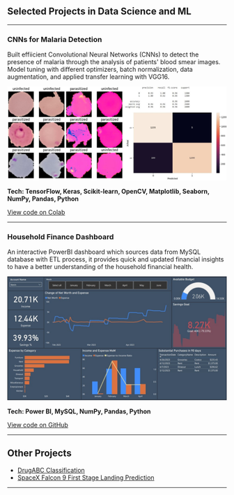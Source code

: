 ## Selected Projects in Data Science and ML

---

### CNNs for Malaria Detection

Built effiicient Convolutional Neural Networks (CNNs) to detect the presence of malaria through the analysis of patients' blood smear images. Model tuning with different optimizers, batch normalization, data augmentation, and applied transfer learning with VGG16.

<img src="images/combined.jpg?raw=true/">

**Tech: TensorFlow, Keras, Scikit-learn, OpenCV, Matplotlib, Seaborn, NumPy, Pandas, Python**

[View code on Colab](https://colab.research.google.com/drive/12d3lBN9uQWn8zr_LBGY56BypIHqdqP_a?usp=sharing)

---

### Household Finance Dashboard
An interactive PowerBI dashboard which sources data from MySQL database with ETL process, it provides quick and updated financial insights to have a better understanding of the household financial health.

<img src="images/dashboard_preview.jpg?raw=true"/>

**Tech: Power BI, MySQL, NumPy, Pandas, Python**

[View code on GitHub](https://github.com/Kevin-qt/Household-Finance-Dashboard)

---


## Other Projects

- [DrugABC Classification](https://github.com/Kevin-qt/DrugABC-Classification)
- [SpaceX Falcon 9 First Stage Landing Prediction](https://github.com/Kevin-qt/SpaceX-Falcon-9-First-Stage-Landing-Prediction)

---

